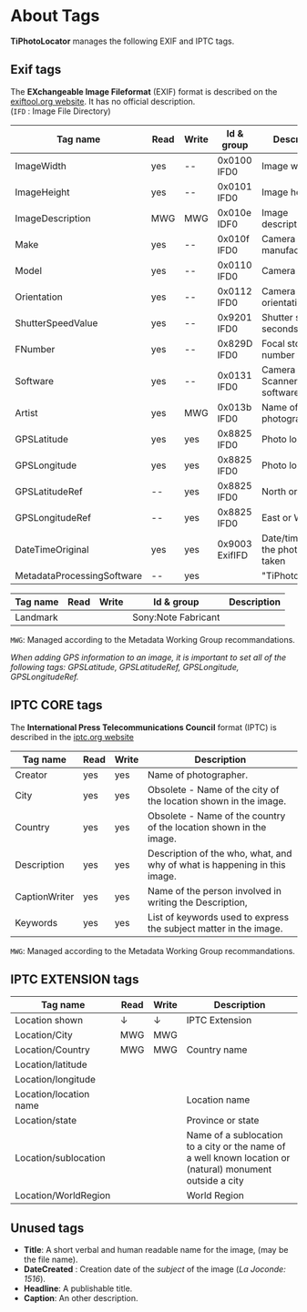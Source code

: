 # About Tags

**TiPhotoLocator** manages the following EXIF and IPTC tags.

## Exif tags

The **EXchangeable Image Fileformat** (EXIF) format is described on the [exiftool.org website](https://exiftool.org/TagNames/EXIF.html).
It has no official description.   
(`IFD` : Image File Directory)

| Tag name                   | Read | Write | Id & group     | Description        |
| -------------------------- | ---- | ----- | -------------- | ------------------ |
| ImageWidth                 | yes  | --    | 0x0100 IFD0    | Image width        |
| ImageHeight                | yes  | --    | 0x0101 IFD0    | Image height       |
| ImageDescription           | MWG  | MWG   | 0x010e IDF0    | Image description  |
| Make                       | yes  | --    | 0x010f IFD0    | Camera manufacturer|
| Model                      | yes  | --    | 0x0110 IFD0    | Camera model       |
| Orientation                | yes  | --    | 0x0112 IFD0    | Camera orientation |
| ShutterSpeedValue          | yes  | --    | 0x9201 IFD0    | Shutter speed in seconds |
| FNumber                    | yes  | --    | 0x829D IFD0    | Focal stop-number  |
| Software                   | yes  | --    | 0x0131 IFD0    | Camera or Scanner software version |
| Artist                     | yes  | MWG   | 0x013b IFD0    | Name of photographer               |
| GPSLatitude                | yes  | yes   | 0x8825 IFD0    | Photo location     |
| GPSLongitude               | yes  | yes   | 0x8825 IFD0    | Photo location     |
| GPSLatitudeRef             | --   | yes   | 0x8825 IFD0    | North or South     |
| GPSLongitudeRef            | --   | yes   | 0x8825 IFD0    | East or West       |
| DateTimeOriginal           | yes  | yes   | 0x9003 ExifIFD | Date/time when the photo was taken |
| MetadataProcessingSoftware | --   | yes   |                | "TiPhotoLocator"   |

| Tag name | Read | Write | Id & group          | Description |
| -------- | ---- | ----- | ------------------- | ----------- |
| Landmark |      |       | Sony:Note Fabricant |             |

`MWG`: Managed according to the Metadata Working Group recommandations.  

*When adding GPS information to an image, it is important to set all of the following tags: GPSLatitude, GPSLatitudeRef, GPSLongitude, GPSLongitudeRef.*

## IPTC CORE tags

The **International Press Telecommunications Council** format (IPTC) is described in the [iptc.org website](https://www.iptc.org/std/photometadata/specification/IPTC-PhotoMetadata)

| Tag name      | Read | Write | Description                                                                        |
| ------------- | ---- | ----- | --------------------------------------------------------------------------------- |
| Creator       | yes  | yes   | Name of photographer.                                                              |
| City          | yes  | yes   | Obsolete - Name of the city of the location shown in the image.                  |
| Country       | yes  | yes   | Obsolete - Name of the country of the location shown in the image.            |
| Description   | yes  | yes   | Description of the who, what, and why of what is happening in this image.       |
| CaptionWriter | yes  | yes   | Name of the person involved in writing the Description,                   |
| Keywords      | yes  | yes   | List of keywords used to express the subject matter in the image.                  |

`MWG`: Managed according to the Metadata Working Group recommandations.  

## IPTC EXTENSION tags

| Tag name               | Read | Write | Description                |
| ---------------------- | ---- | ----- | -------------------------- |
| Location shown         | ↓    | ↓     | IPTC Extension             |
| Location/City          | MWG  | MWG   |                            |
| Location/Country       | MWG  | MWG   | Country name               |
| Location/latitude      |      |       |                            |
| Location/longitude     |      |       |                            |
| Location/location name |      |       | Location name              |
| Location/state         |      |       | Province or state          |
| Location/sublocation   |      |       | Name of a sublocation to a city or the name of a well known location or (natural) monument outside a city |
| Location/WorldRegion   |      |       | World Region               |

## Unused tags

- **Title**: A short verbal and human readable name for the image, (may be the file name).
- **DateCreated** : Creation date of the *subject* of the image (*La Joconde: 1516*). 
- **Headline**: A publishable title.
- **Caption**: An other description.
